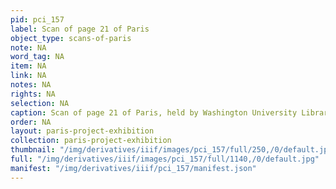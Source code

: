 ```yaml
---
pid: pci_157
label: Scan of page 21 of Paris
object_type: scans-of-paris
note: NA
word_tag: NA
item: NA
link: NA
notes: NA
rights: NA
selection: NA
caption: Scan of page 21 of Paris, held by Washington University Libraries
order: NA
layout: paris-project-exhibition
collection: paris-project-exhibition
thumbnail: "/img/derivatives/iiif/images/pci_157/full/250,/0/default.jpg"
full: "/img/derivatives/iiif/images/pci_157/full/1140,/0/default.jpg"
manifest: "/img/derivatives/iiif/pci_157/manifest.json"
---
```


